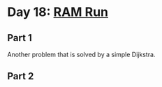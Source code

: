 # Day 18: [RAM Run](https://adventofcode.com/2024/day/18)

## Part 1

Another problem that is solved by a simple Dijkstra.

## Part 2

